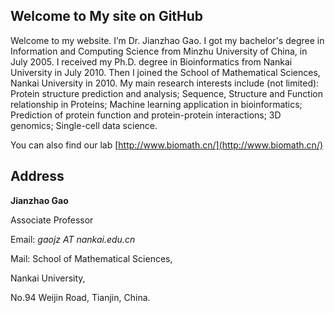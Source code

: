 ## Welcome to My site on GitHub 


Welcome to my website. I’m Dr. Jianzhao Gao. I got my bachelor's degree in Information and Computing Science from Minzhu University of China, in July 2005. I received my Ph.D. degree in Bioinformatics from Nankai University in July 2010. Then I joined the School of Mathematical Sciences, Nankai University in 2010. My main research interests include (not limited): Protein structure prediction and analysis; Sequence, Structure and Function relationship in Proteins; Machine learning application in bioinformatics; Prediction of protein function and protein-protein interactions; 3D genomics; Single-cell data science.

You can also find our lab [http://www.biomath.cn/](http://www.biomath.cn/) 

##  Address
**Jianzhao Gao**

Associate Professor

Email: _gaojz AT nankai.edu.cn_ 

Mail: School of Mathematical Sciences, 

Nankai University,

No.94 Weijin Road, Tianjin, China.



